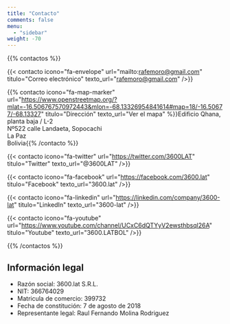 ```yaml
---
title: "Contacto"
comments: false
menu:
  - "sidebar"
weight: -70
---
```


{{% contactos %}}

{{< contacto
  icono="fa-envelope"
  url="mailto:rafemoro@gmail.com"
  titulo="Correo electrónico"
  texto_url="rafemoro@gmail.com" />}}

{{% contacto
  icono="fa-map-marker"
  url="https://www.openstreetmap.org/?mlat=-16.506767570972443&mlon=-68.13326954841614#map=18/-16.50677/-68.13327"
  titulo="Dirección"
  texto_url="Ver el mapa" %}}Edificio Qhana, planta baja / L-2  
 Nº522 calle Landaeta, Sopocachi  
 La Paz  
 Bolivia{{% /contacto %}}

{{< contacto
  icono="fa-twitter"
  url="https://twitter.com/3600LAT"
  titulo="Twitter"
  texto_url="@3600LAT" />}}

{{< contacto
  icono="fa-facebook"
  url="https://facebook.com/3600.lat"
  titulo="Facebook"
  texto_url="3600.lat" />}}

{{< contacto
  icono="fa-linkedin"
  url="https://linkedin.com/company/3600-lat"
  titulo="LinkedIn"
  texto_url="3600-lat" />}}

{{< contacto
  icono="fa-youtube"
  url="https://www.youtube.com/channel/UCxC6dQTYyV2ewsthbsql26A"
  titulo="Youtube"
  texto_url="3600.LATBOL" />}}

{{% /contactos %}}

## Información legal

- Razón social: 3600.lat S.R.L.
- NIT: 366764029
- Matricula de comercio: 399732
- Fecha de constitución: 7 de agosto de 2018
- Representante legal: Raul Fernando Molina Rodriguez
